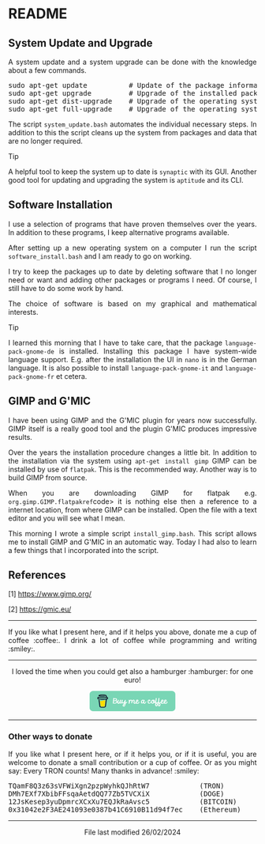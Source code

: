 # README

## System Update and Upgrade

<p align="justify">A system update and a system upgrade can be done with the knowledge about a few commands.</p>

<pre>
sudo apt-get update          # Update of the package informations
sudo apt-get upgrade         # Upgrade of the installed packages
sudo apt-get dist-upgrade    # Upgrade of the operating system 
sudo apt-get full-upgrade    # Upgrade of the operating system 
</pre>

<p align="justify">The script <code>system_update.bash</code> automates the individual necessary steps. In addition to this the script cleans up the system from packages and data that are no longer required.</p> 

> [!TIP]
> <p align="justify">A helpful tool to keep the system up to date is <code>synaptic</code> with its GUI. Another good tool for updating and upgrading the system is <code>aptitude</code> and its CLI.</p> 

## Software Installation

<p align="justify">I use a selection of programs that have proven themselves over the years. In addition to these programs, I keep alternative programs available.</p>

<p align="justify">After setting up a new operating system on a computer I run the script <code>software_install.bash</code> and I am ready to go on working.</p>

<p align="justify">I try to keep the packages up to date by deleting software that I no longer need or want and adding other packages or programs I need. Of course, I still have to do some work by hand.</p>

<p align="justify">The choice of software is based on my graphical and mathematical interests.</p>

> [!TIP]
> <p align="justify">I learned this morning that I have to take care, that the package <code>language-pack-gnome-de</code> is installed. Installing this package I have system-wide language support. E.g. after the installation the UI in <code>nano</code> is in the German language. It is also possible to install <code>language-pack-gnome-it</code> and <code>language-pack-gnome-fr</code> et cetera.</p>

## GIMP and G'MIC

<p align="justify">I have been using GIMP and the G'MIC plugin for years now successfully. GIMP itself is a really good tool and the plugin G'MIC produces impressive results.</p>

<p align="justify">Over the years the installation procedure changes a little bit. In addition to the installation via the system using <code>apt-get install gimp</code> GIMP can be installed by use of <code>flatpak</code>. This is the recommended way. Another way is to build GIMP from source.</p>

<p align="justify">When you are downloading GIMP for flatpak e.g. <code>org.gimp.GIMP.flatpakref</code>code> it is nothing else then a reference to a internet location, from where GIMP can be installed. Open the file with a text editor and you will see what I mean.</p>

<p align="justify">This morning I wrote a simple script <code>install_gimp.bash</code>. This script allows me to install GIMP and G'MIC in an automatic way. Today I had also to learn a few things that I incorporated into the script.</p>

## References

[1]    https://www.gimp.org/

[2]    https://gmic.eu/

<hr width="100%" size="1">

<p align="justify">If you like what I present here, and if it helps you above, donate me a cup of coffee :coffee:. I drink a lot of coffee while programming and writing  :smiley:.</p>

<hr width="100%" size="2">

<p align="center">I loved the time when you could get also a hamburger :hamburger: for one euro!</p>

<p align="center">
<a target="_blank" href="https://www.buymeacoffee.com/zentrocdot"><img src="/IMAGES/greeen-button.png" alt="Buy Me A Coffee" height="41" width="174"></a>
</p>

<hr width="100%" size="2">

### Other ways to donate

<p align="justify">If you like what I present here, or if it helps you, or if it is useful, you are welcome to donate a small contribution or a cup of coffee. Or as you might say: Every TRON counts! Many thanks in advance! :smiley:</p>

<pre>TQamF8Q3z63sVFWiXgn2pzpWyhkQJhRtW7            (TRON)
DMh7EXf7XbibFFsqaAetdQQ77Zb5TVCXiX            (DOGE)
12JsKesep3yuDpmrcXCxXu7EQJkRaAvsc5            (BITCOIN)
0x31042e2F3AE241093e0387b41C6910B11d94f7ec    (Ethereum)</pre>
    
<hr width="100%" size="2">

<p align="center">File last modified 26/02/2024</p>
